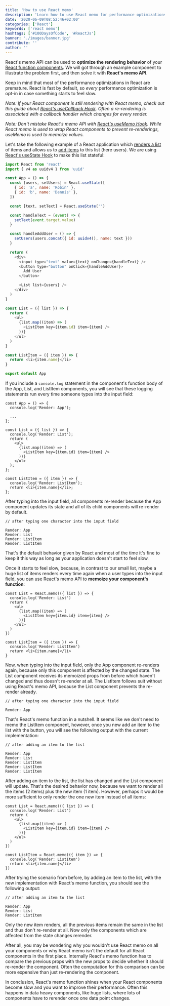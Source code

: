 ```yaml
---
title: 'How to use React memo'
description: 'Learn how to use React memo for performance optimizations of your React components ...'
date: '2020-06-09T08:52:46+02:00'
categories: ['React']
keywords: ['react memo']
hashtags: ['#100DaysOfCode', '#ReactJs']
banner: './images/banner.jpg'
contribute: ''
author: ''
---
```


<Sponsorship />

React's memo API can be used to **optimize the rendering behavior** of your [React function components](/react-function-component). We will got through an example component to illustrate the problem first, and then solve it with **React's memo API**.

Keep in mind that most of the performance optimizations in React are premature. React is fast by default, so _every_ performance optimization is opt-in in case something starts to feel slow.

_Note: If your React component is still rendering with React memo, check out this guide about [React's useCallback Hook](/react-usecallback-hook). Often a re-rendering is associated with a callback handler which changes for every render._

_Note: Don't mistake React's memo API with [React's useMemo Hook](/react-usememo-hook). While React memo is used to wrap React components to prevent re-renderings, useMemo is used to memoize values._

Let's take the following example of a React application which [renders a list](/react-list-component) of items and allows us to [add items](/react-add-item-to-list) to this list (here users). We are using [React's useState Hook](/react-usestate-hook) to make this list stateful:

```javascript
import React from 'react'
import { v4 as uuidv4 } from 'uuid'

const App = () => {
  const [users, setUsers] = React.useState([
    { id: 'a', name: 'Robin' },
    { id: 'b', name: 'Dennis' },
  ])

  const [text, setText] = React.useState('')

  const handleText = (event) => {
    setText(event.target.value)
  }

  const handleAddUser = () => {
    setUsers(users.concat({ id: uuidv4(), name: text }))
  }

  return (
    <div>
      <input type="text" value={text} onChange={handleText} />
      <button type="button" onClick={handleAddUser}>
        Add User
      </button>

      <List list={users} />
    </div>
  )
}

const List = ({ list }) => {
  return (
    <ul>
      {list.map((item) => (
        <ListItem key={item.id} item={item} />
      ))}
    </ul>
  )
}

const ListItem = ({ item }) => {
  return <li>{item.name}</li>
}

export default App
```

If you include a `console.log` statement in the component's function body of the App, List, and ListItem components, you will see that these logging statements run every time someone types into the input field:

```javascript{2,8,19}
const App = () => {
  console.log('Render: App');

  ...
};

const List = ({ list }) => {
  console.log('Render: List');
  return (
    <ul>
      {list.map((item) => (
        <ListItem key={item.id} item={item} />
      ))}
    </ul>
  );
};

const ListItem = ({ item }) => {
  console.log('Render: ListItem');
  return <li>{item.name}</li>;
};
```

After typing into the input field, all components re-render because the App component updates its state and all of its child components will re-render by default.

```text
// after typing one character into the input field

Render: App
Render: List
Render: ListItem
Render: ListItem
```

That's the default behavior given by React and most of the time it's fine to keep it this way as long as your application doesn't start to feel slow.

Once it starts to feel slow, because, in contrast to our small list, maybe a huge list of items renders every time again when a user types into the input field, you can use React's memo API to **memoize your component's function**:

```javascript{1,10}
const List = React.memo(({ list }) => {
  console.log('Render: List')
  return (
    <ul>
      {list.map((item) => (
        <ListItem key={item.id} item={item} />
      ))}
    </ul>
  )
})

const ListItem = ({ item }) => {
  console.log('Render: ListItem')
  return <li>{item.name}</li>
}
```

Now, when typing into the input field, only the App component re-renders again, because only this component is affected by the changed state. The List component receives its memoized props from before which haven't changed and thus doesn't re-render at all. The ListItem follows suit without using React's memo API, because the List component prevents the re-render already.

```text
// after typing one character into the input field

Render: App
```

That's React's memo function in a nutshell. It seems like we don't need to memo the ListItem component, however, once you new add an item to the list with the button, you will see the following output with the current implementation:

```text
// after adding an item to the list

Render: App
Render: List
Render: ListItem
Render: ListItem
Render: ListItem
```

After adding an item to the list, the list has changed and the List component will update. That's the desired behavior now, because we want to render all the items (2 items) plus the new item (1 item). However, perhaps it would be more sufficient to only render the one new item instead of all items:

```javascript{12,15}
const List = React.memo(({ list }) => {
  console.log('Render: List')
  return (
    <ul>
      {list.map((item) => (
        <ListItem key={item.id} item={item} />
      ))}
    </ul>
  )
})

const ListItem = React.memo(({ item }) => {
  console.log('Render: ListItem')
  return <li>{item.name}</li>
})
```

After trying the scenario from before, by adding an item to the list, with the new implementation with React's memo function, you should see the following output:

```text
// after adding an item to the list

Render: App
Render: List
Render: ListItem
```

Only the new item renders, all the previous items remain the same in the list and thus don't re-render at all. Now only the components which are affected from the state changes rerender.

After all, you may be wondering why you wouldn't use React memo on all your components or why React memo isn't the default for all React components in the first place. Internally React's memo function has to compare the previous props with the new props to decide whether it should re-render the component. Often the computation for this comparison can be more expensive than just re-rendering the component.

<Divider />

In conclusion, React's memo function shines when your React components become slow and you want to improve their performance. Often this happens in data heavy components, like huge lists, where lots of components have to rerender once one data point changes.
